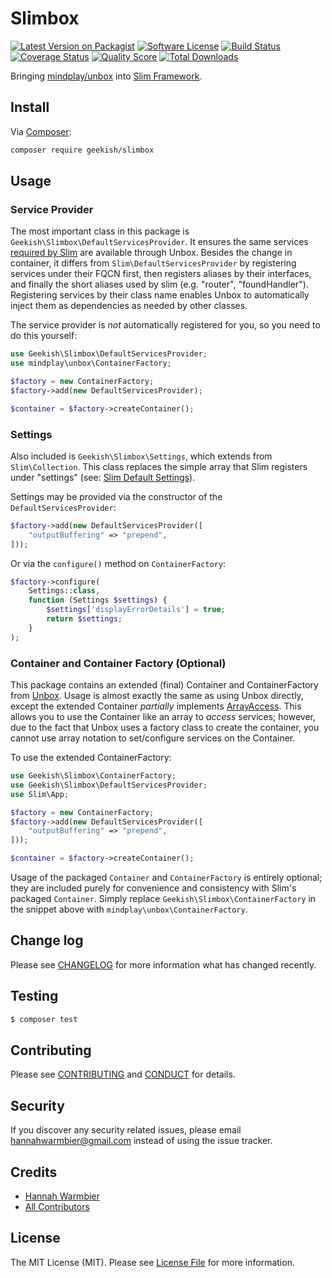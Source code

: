 # Slimbox

[![Latest Version on Packagist][ico-version]][link-packagist]
[![Software License][ico-license]](LICENSE.md)
[![Build Status][ico-travis]][link-travis]
[![Coverage Status][ico-coveralls]][link-coveralls]
[![Quality Score][ico-code-quality]][link-code-quality]
[![Total Downloads][ico-downloads]][link-downloads]

Bringing [mindplay/unbox][link-unbox] into [Slim Framework][link-slim].

## Install

Via [Composer][link-composer]:

``` bash
composer require geekish/slimbox
```

## Usage

### Service Provider

The most important class in this package is `Geekish\Slimbox\DefaultServicesProvider`.
It ensures the same services [required by Slim](https://www.slimframework.com/docs/concepts/di.html#required-services) are available through Unbox.
Besides the change in container, it differs from `Slim\DefaultServicesProvider` by registering services under their FQCN first, then registers aliases by their interfaces, and finally the short aliases used by slim (e.g. "router", "foundHandler"). Registering services by their class name enables Unbox to automatically inject them as dependencies as needed by other classes.

The service provider is _not_ automatically registered for you, so you need to do this yourself:

```php
use Geekish\Slimbox\DefaultServicesProvider;
use mindplay\unbox\ContainerFactory;

$factory = new ContainerFactory;
$factory->add(new DefaultServicesProvider);

$container = $factory->createContainer();
```

### Settings

Also included is `Geekish\Slimbox\Settings`, which extends from `Slim\Collection`. This class replaces the simple array that Slim registers under "settings" (see: [Slim Default Settings][link-slim-default-settings]).

Settings may be provided via the constructor of the `DefaultServicesProvider`:

```php
$factory->add(new DefaultServicesProvider([
    "outputBuffering" => "prepend",
]));
```

Or via the `configure()` method on `ContainerFactory`:

```php
$factory->configure(
    Settings::class,
    function (Settings $settings) {
        $settings['displayErrorDetails'] = true;
        return $settings;
    }
);
```

### Container and Container Factory (Optional)

This package contains an extended (final) Container and ContainerFactory from [Unbox][link-unbox]. Usage is almost exactly the same as using Unbox directly, except the extended Container _partially_ implements [ArrayAccess](http://php.net/manual/en/class.arrayaccess.php). This allows you to use the Container like an array to _access_ services; however, due to the fact that Unbox uses a factory class to create the container, you cannot use array notation to set/configure services on the Container.

To use the extended ContainerFactory:

``` php
use Geekish\Slimbox\ContainerFactory;
use Geekish\Slimbox\DefaultServicesProvider;
use Slim\App;

$factory = new ContainerFactory;
$factory->add(new DefaultServicesProvider([
    "outputBuffering" => "prepend",
]));

$container = $factory->createContainer();
```

Usage of the packaged `Container` and `ContainerFactory` is entirely optional; they are included purely for convenience and consistency with Slim's packaged `Container`. Simply replace `Geekish\Slimbox\ContainerFactory` in the snippet above with `mindplay\unbox\ContainerFactory`.

## Change log

Please see [CHANGELOG](CHANGELOG.md) for more information what has changed recently.

## Testing

``` bash
$ composer test
```

## Contributing

Please see [CONTRIBUTING](CONTRIBUTING.md) and [CONDUCT](CONDUCT.md) for details.

## Security

If you discover any security related issues, please email hannahwarmbier@gmail.com instead of using the issue tracker.

## Credits

- [Hannah Warmbier][link-author]
- [All Contributors][link-contributors]

## License

The MIT License (MIT). Please see [License File](LICENSE.md) for more information.

[ico-version]: https://img.shields.io/packagist/v/geekish/slimbox.svg?style=flat-square
[ico-license]: https://img.shields.io/badge/license-MIT-brightgreen.svg?style=flat-square
[ico-travis]: https://img.shields.io/travis/geekish/slimbox/master.svg?style=flat-square
[ico-coveralls]: https://coveralls.io/repos/github/geekish/slimbox/badge.svg
[ico-code-quality]: https://img.shields.io/scrutinizer/g/geekish/slimbox.svg?style=flat-square
[ico-downloads]: https://img.shields.io/packagist/dt/geekish/slimbox.svg?style=flat-square

[link-slim]: //github.com/slimphp/Slim
[link-slim-required-services]: //www.slimframework.com/docs/concepts/di.html#required-services
[link-slim-default-settings]: //www.slimframework.com/docs/objects/application.html#slim-default-settings
[link-composer]: //getcomposer.org
[link-unbox]: //github.com/mindplay-dk/unbox
[link-packagist]: //packagist.org/packages/geekish/slimbox
[link-travis]: //travis-ci.org/geekish/slimbox
[link-coveralls]: //coveralls.io/github/geekish/slimbox
[link-code-quality]: //scrutinizer-ci.com/g/geekish/slimbox
[link-downloads]: //packagist.org/packages/geekish/slimbox
[link-author]: //github.com/geekish
[link-contributors]: ../../contributors
